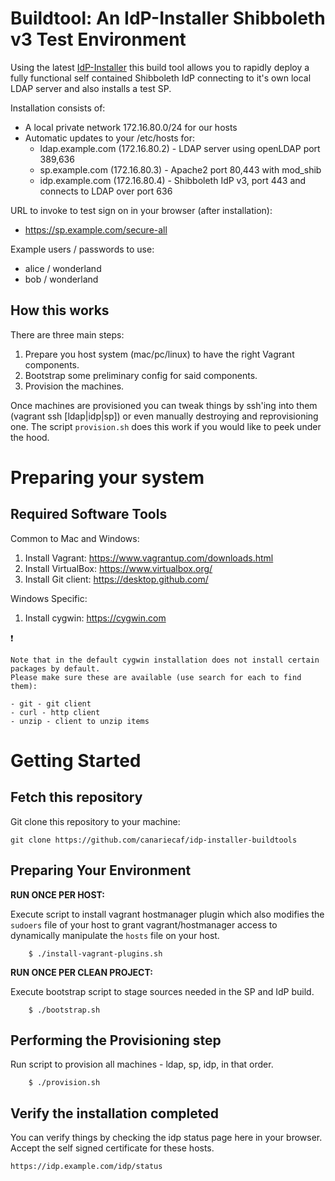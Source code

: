 #  Buildtool: An IdP-Installer Shibboleth v3 Test Environment

Using the latest [IdP-Installer](https://github.com/canariecaf/idp-installer-CAF/tree/3.0.0-CAF-RC6) this build tool allows you to rapidly deploy a fully functional self contained Shibboleth IdP connecting to it's own local LDAP server and also installs a test SP.

Installation consists of:
- A local private network 172.16.80.0/24 for our hosts
- Automatic updates to your /etc/hosts for:
  - ldap.example.com (172.16.80.2) - LDAP server using openLDAP port 389,636
  - sp.example.com (172.16.80.3)   - Apache2 port 80,443 with mod_shib
  - idp.example.com (172.16.80.4)  - Shibboleth IdP v3, port 443 and connects to LDAP over port 636


URL to invoke to test sign on in your browser (after installation):
- https://sp.example.com/secure-all

Example users / passwords to use: 
  - alice / wonderland
  - bob / wonderland 

## How this works
There are three main steps:
1. Prepare you host system (mac/pc/linux) to have the right Vagrant components.
2. Bootstrap some preliminary config for said components.
3. Provision the machines.

Once machines are provisioned you can tweak things by ssh'ing into them (vagrant ssh [ldap|idp|sp]) or even manually destroying and reprovisioning one. The script ``provision.sh`` does this work if you would like to peek under the hood.


# Preparing your system
## Required Software Tools

Common to Mac and Windows:

1. Install Vagrant: https://www.vagrantup.com/downloads.html
1. Install VirtualBox: https://www.virtualbox.org/
1. Install Git client: https://desktop.github.com/

Windows Specific:

1. Install cygwin: https://cygwin.com

:exclamation:

``` 
Note that in the default cygwin installation does not install certain packages by default. 
Please make sure these are available (use search for each to find them):
 
- git - git client 
- curl - http client
- unzip - client to unzip items
```

# Getting Started

## Fetch this repository
Git clone this repository to your machine:
```
git clone https://github.com/canariecaf/idp-installer-buildtools
```

## Preparing Your Environment 

**RUN ONCE PER HOST:** 

Execute script to install vagrant hostmanager plugin which also modifies the `sudoers` file of your host to grant vagrant/hostmanager access to dynamically manipulate the `hosts` file on your host.

```
    $ ./install-vagrant-plugins.sh
````

 **RUN ONCE PER CLEAN PROJECT:** 

Execute bootstrap script to stage sources needed in the SP and IdP build.

```
    $ ./bootstrap.sh
```

## Performing the Provisioning step

Run script to provision all machines - ldap, sp, idp, in that order.

```
    $ ./provision.sh
```

## Verify the installation completed 
You can verify things by checking the idp status page here in your browser. Accept the self signed certificate for these hosts.

```
https://idp.example.com/idp/status
```

